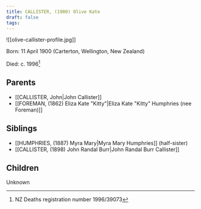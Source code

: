 ```yaml
---
title: CALLISTER, (1900) Olive Kate
draft: false
tags:
---
```

![[olive-callister-profile.jpg]]

Born: 11 April 1900 (Carterton, Wellington, New Zealand)

Died: c. 1996[^1]

## Parents
- [[CALLISTER, John|John Callister]]
- [[FOREMAN, (1862) Eliza Kate "Kitty"|Eliza Kate "Kitty" Humphries (nee Foreman)]]

## Siblings
- [[HUMPHRIES, (1887) Myra Mary|Myra Mary Humphries]] (half-sister)
- [[CALLISTER, (1898) John Randal Burr|John Randal Burr Callister]]

## Children
Unknown


[^1]: NZ Deaths registration number 1996/39073

